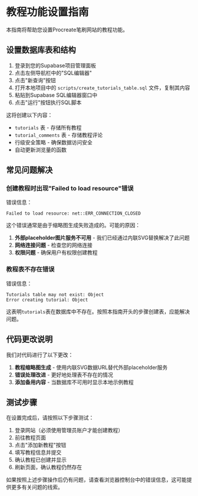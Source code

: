 # 教程功能设置指南

本指南将帮助您设置Procreate笔刷网站的教程功能。

## 设置数据库表和结构

1. 登录到您的Supabase项目管理面板
2. 点击左侧导航栏中的"SQL编辑器"
3. 点击"新查询"按钮
4. 打开本地项目中的 `scripts/create_tutorials_table.sql` 文件，复制其内容
5. 粘贴到Supabase SQL编辑器窗口中
6. 点击"运行"按钮执行SQL脚本

这将创建以下内容：

- `tutorials` 表 - 存储所有教程
- `tutorial_comments` 表 - 存储教程评论
- 行级安全策略 - 确保数据访问安全
- 自动更新浏览量的函数

## 常见问题解决

### 创建教程时出现"Failed to load resource"错误

错误信息：
```
Failed to load resource: net::ERR_CONNECTION_CLOSED
```

这个错误通常是由于缩略图生成失败造成的。可能的原因：

1. **外部placeholder图片服务不可用** - 我们已经通过内联SVG替换解决了此问题
2. **网络连接问题** - 检查您的网络连接
3. **权限问题** - 确保用户有权限创建教程

### 教程表不存在错误

错误信息：
```
Tutorials table may not exist: Object
Error creating tutorial: Object
```

这表明`tutorials`表在数据库中不存在。按照本指南开头的步骤创建表，应能解决问题。

## 代码更改说明

我们对代码进行了以下更改：

1. **教程缩略图生成** - 使用内联SVG数据URL替代外部placeholder服务
2. **错误处理改进** - 更好地处理表不存在的情况
3. **添加备用内容** - 当数据库不可用时显示本地示例教程

## 测试步骤

在设置完成后，请按照以下步骤测试：

1. 登录网站（必须使用管理员账户才能创建教程）
2. 前往教程页面
3. 点击"添加新教程"按钮
4. 填写教程信息并提交
5. 确认教程已创建并显示
6. 刷新页面，确认教程仍然存在

如果按照上述步骤操作后仍有问题，请查看浏览器控制台中的错误信息，这可能提供更多有关问题的线索。 
